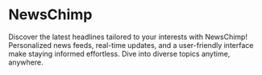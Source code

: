 # NewsChimp
Discover the latest headlines tailored to your interests with NewsChimp! Personalized news feeds, real-time updates, and a user-friendly interface make staying informed effortless. Dive into diverse topics anytime, anywhere.
